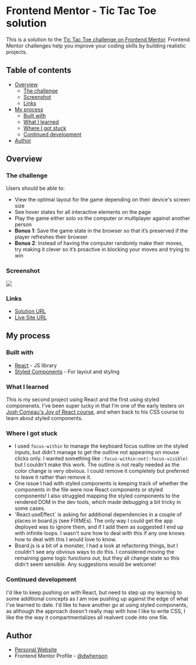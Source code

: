 # Frontend Mentor - Tic Tac Toe solution

This is a solution to the [Tic Tac Toe challenge on Frontend Mentor](https://www.frontendmentor.io/challenges/tic-tac-toe-game-Re7ZF_E2v). Frontend Mentor challenges help you improve your coding skills by building realistic projects.

## Table of contents

- [Overview](#overview)
  - [The challenge](#the-challenge)
  - [Screenshot](#screenshot)
  - [Links](#links)
- [My process](#my-process)
  - [Built with](#built-with)
  - [What I learned](#what-i-learned)
  - [Where I got stuck](#got-stuck)
  - [Continued development](#continued-development)
- [Author](#author)

## Overview

### The challenge

Users should be able to:

- View the optimal layout for the game depending on their device's screen size
- See hover states for all interactive elements on the page
- Play the game either solo vs the computer or multiplayer against another person
- **Bonus 1**: Save the game state in the browser so that it’s preserved if the player refreshes their browser
- **Bonus 2**: Instead of having the computer randomly make their moves, try making it clever so it’s proactive in blocking your moves and trying to win

### Screenshot

![](./images/preview.jpg.jpg)

### Links

- [Solution URL](https://github.com/dwhenson/fem-ttt-game)
- [Live Site URL](https://fem-ttt-game-react.netlify.app)

## My process

### Built with

- [React](https://reactjs.org/) - JS library
- [Styled Components](https://styled-components.com/) - For layout and styling

### What I learned

This is my second project using React and the first using styled componenets. I've been super lucky in that I'm one of the early testers on [Josh Comeau's Joy of React course](https://www.joyofreact.com/), and when back to his CSS course to learn about styled components.

### Where I got stuck

- I used `focus-within` to manage the keyboard focus outline on the styled inputs, but didn't manage to get the outline not appearing on mouse clicks only. I wanted something like `:focus-within:not(:focus-visible)` but I couldn't make this work. The outline is not really needed as the color change is very obvious. I could remove it completely but preferred to leave it rather than remove it.
- One issue I had with styled components is keeping track of whether the components in the file were now React components or styled components! I also struggled mapping the styled components to the rendered DOM in the dev tools, which made debugging a bit tricky in some cases.
- 'React.useEffect` is asking for additional dependencies in a couple of places in board.js (see FIXMEs). The only way I could get the app deployed was to ignore them, and if I add them as suggested I end up with infinite loops. I wasn't sure how to deal with this if any one knows how to deal with this I would love to know.
- Board.js is a bit of a monster, I had a look at refactoring things, but I couldn't see any obvious ways to do this. I considered moving the remaining game logic functions out, but they all change state so this didn't seem sensible. Any suggestions would be welcome!

### Continued development

I'd like to keep pushing on with React, but need to step up my learning to some additional concepts as I am now pushing up against the edge of what I've learned to date. I'd like to have another go at using styled components, as although the approach doesn't really map with how I like to write CSS, I like the the way it compartmentalizes all realvent code into one file.

## Author

- [Personal Website](https://www.dwhenson.com)
- Frontend Mentor Profile - [@dwhenson](https://www.frontendmentor.io/profile/dwhenson)
